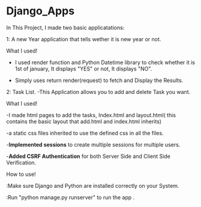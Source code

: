 # Django_Apps


In This Project, I made two basic applicatations:

1: A new Year application that tells wether it is new year or not.

  What I used!
  
 - I used render function and Python Datetime library to check whether it is 1st of january, It displays "YES" or not, It displays "NO".
      
 - Simply uses return render(request) to fetch and Display the Results.


2: Task List.
-This Application allows you to add and delete Task you want.

  What I used!
  
 -I made html pages to add the tasks, Index.html and layout.html( this contains the basic layout that add.html and index.html inherits)
      
 -a static css files inherited to use the defined css in all the files.
      
 -**Implemented sessions** to create multiple sessions for multiple users.
      
 -**Added CSRF Authentication** for both Server Side and Client Side Verification.

How to use!

:Make sure Django and Python are installed correctly on your System.

:Run "python manage.py runserver" to run the app .
